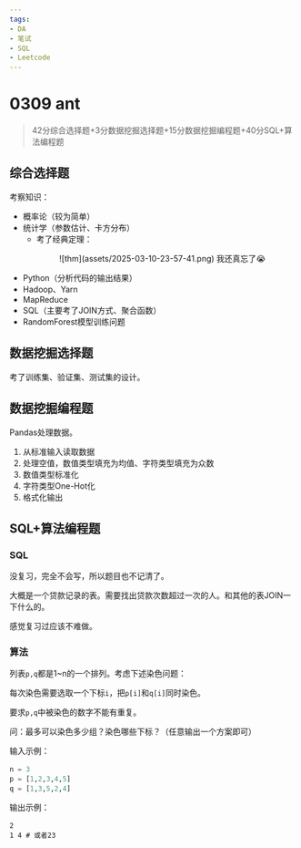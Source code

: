 ```yaml
---
tags:
- DA
- 笔试
- SQL
- Leetcode
---
```


# 0309 ant

> 42分综合选择题+3分数据挖掘选择题+15分数据挖掘编程题+40分SQL+算法编程题

## 综合选择题

考察知识：

- 概率论（较为简单）
- 统计学（参数估计、卡方分布）
    - 考了经典定理：
        <figure markdown>
        ![thm](assets/2025-03-10-23-57-41.png)
        <figurecaption>我还真忘了😭</figurecaption>
        </figure>
- Python（分析代码的输出结果）
- Hadoop、Yarn
- MapReduce
- SQL（主要考了JOIN方式、聚合函数）
- RandomForest模型训练问题

## 数据挖掘选择题

考了训练集、验证集、测试集的设计。

## 数据挖掘编程题

Pandas处理数据。

1. 从标准输入读取数据
2. 处理空值，数值类型填充为均值、字符类型填充为众数
3. 数值类型标准化
4. 字符类型One-Hot化
5. 格式化输出

## SQL+算法编程题

### SQL

没复习，完全不会写，所以题目也不记清了。

大概是一个贷款记录的表。需要找出贷款次数超过一次的人。和其他的表JOIN一下什么的。

感觉复习过应该不难做。

### 算法

列表`p,q`都是1~n的一个排列。考虑下述染色问题：

每次染色需要选取一个下标`i`，把`p[i]`和`q[i]`同时染色。

要求`p,q`中被染色的数字不能有重复。

问：最多可以染色多少组？染色哪些下标？（任意输出一个方案即可）

输入示例：

```python
n = 3
p = [1,2,3,4,5]
q = [1,3,5,2,4]
```

输出示例：

```text
2
1 4 # 或者23
```
